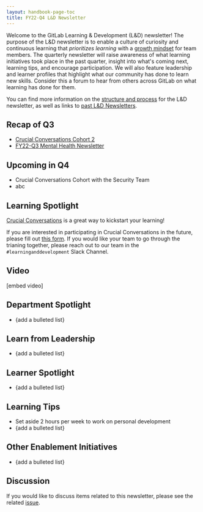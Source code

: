 ```yaml
---
layout: handbook-page-toc
title: FY22-Q4 L&D Newsletter
---
```


Welcome to the GitLab Learning & Development (L&D) newsletter! The purpose of the L&D newsletter is to enable a culture of curiosity and continuous learning that *prioritizes learning* with a [growth mindset](/handbook/values/#growth-mindset) for team members. The quarterly newsletter will raise awareness of what learning initiatives took place in the past quarter, insight into what's coming next, learning tips, and encourage participation. We will also feature leadership and learner profiles that highlight what our community has done to learn new skills. Consider this a forum to hear from others across GitLab on what learning has done for them. 

You can find more information on the [structure and process](/handbook/people-group/learning-and-development/newsletter/) for the L&D newsletter, as well as links to [past L&D Newsletters](/handbook/people-group/learning-and-development/newsletter/#past-newsletters). 

## Recap of Q3

* [Crucial Conversations Cohort 2](/handbook/people-group/learning-and-development/learning-initiatives/#crucial-conversations) 
* [FY22-Q3 Mental Health Newsletter](/handbook/people-group/learning-and-development/newsletter/mental-health-newsletter/FY22-Q3/) 

## Upcoming in Q4

* Crucial Conversations Cohort with the Security Team
* abc 

## Learning Spotlight 

[Crucial Conversations](/handbook/leadership/crucial-conversations/) is a great way to kickstart your learning! 

If you are interested in participating in Crucial Conversations in the future, please fill out [this form](). If you would like your team to go through the trianing together, please reach out to our team in the `#learninganddevelopment` Slack Channel. 

## Video 

[embed video]

## Department Spotlight 

* {add a bulleted list}

## Learn from Leadership 

* {add a bulleted list}

## Learner Spotlight  

* {add a bulleted list}

## Learning Tips 

* Set aside 2 hours per week to work on personal development
* {add a bulleted list}

## Other Enablement Initiatives

* {add a bulleted list}

## Discussion 

If you would like to discuss items related to this newsletter, please see the related [issue](). 

